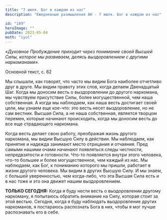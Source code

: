 ```yaml
---
title: "7 июля. Бог в каждом из нас"
description: "Ежедневные размышления АН - 7 июля. Бог в каждом из нас"

id: "189"
heroImage: ""
pubDate: 2023-05-04
moth: "iyul"
---
```


_«Духовное Пробуждение приходит через понимание своей Высшей Силы, которое мы
развиваем, делясь выздоровлением с другими наркоманами»._

Основной текст, с. 62

Мы слышали, как говорят, что часто мы видим Бога наиболее отчетливо друг в
друге. Мы видим правоту этих слов, когда делаем Двенадцатый Шаг. Когда мы
доносим весть о выздоровлении до другого наркомана, мы чувствуем присутствие
Силы, более могущественной, чем наша собственная. А когда мы наблюдаем, как
наша весть достигает своей цели, мы узнаем еще кое-что: это весть несет
выздоровление, но не сам вестник. Высшая Сила, а не наша собственная, является
творцом перемен, которые начинают происходить, когда мы доносим весть до все
еще страдающего наркомана.

Когда весть делает свою работу, преображая жизнь другого наркомана, мы видим
Высшую Силу в действии. Мы наблюдаем, как принятие и надежда занимают место
отрицания и отчаяния. Пред самыми нашими очами начинают появляться следы
честности, непредвзятости и готовности. Что-то появляется внутри этого
человека, что-то большее и более могущественное, чем каждый из нас. Мы
наблюдаем, как Бог, к пониманию которого мы пришли, работает в жизни другого
человека. Мы видим в других Высшую Силу. И мы знаем, с большей уверенностью,
чем когда-либо, что эта Высшая Сила есть и в нас тоже и это она движет нашим
выздоровлением.

**ТОЛЬКО СЕГОДНЯ:** Когда я буду нести весть о выздоровлении другому
наркоману, я попытаюсь обратить внимание на Силу, которая стоит за этой
вестью. Сегодня, когда я буду наблюдать выздоровление других наркоманов, я
постараюсь распознать Бога в них, чтобы я мог лучше распознавать его в себе.
